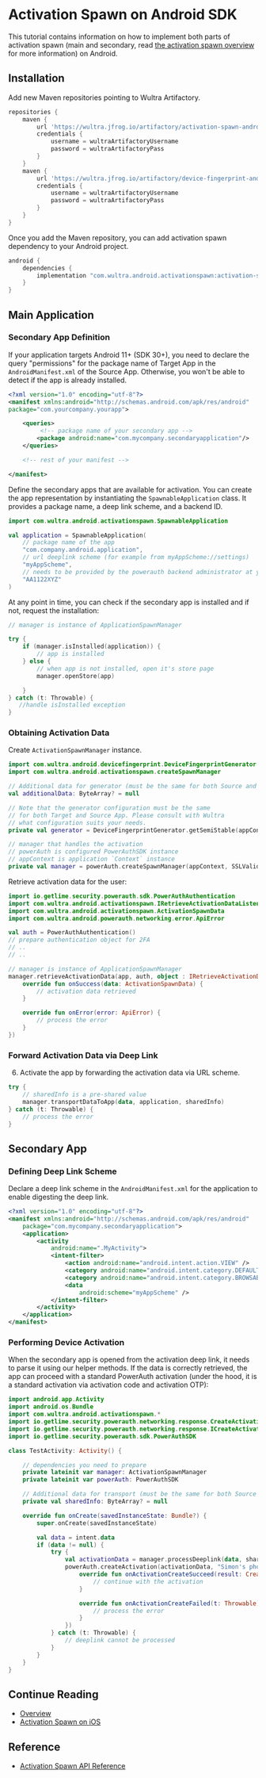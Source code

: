 # Activation Spawn on Android SDK
<!-- AUTHOR joshis_tweets 2021-09-17T00:00:00Z -->
<!-- SIDEBAR _Sidebar.md sticky -->
<!-- TEMPLATE tutorial -->

This tutorial contains information on how to implement both parts of activation spawn (main and secondary, read [the activation spawn overview](./Readme.md) for more information) on Android.

## Installation

Add new Maven repositories pointing to Wultra Artifactory.

```groovy
repositories {
    maven {
        url 'https://wultra.jfrog.io/artifactory/activation-spawn-android/'
        credentials {
            username = wultraArtifactoryUsername
            password = wultraArtifactoryPass
        }
    }
    maven {
        url 'https://wultra.jfrog.io/artifactory/device-fingerprint-android/'
        credentials {
            username = wultraArtifactoryUsername
            password = wultraArtifactoryPass
        }
    }
}
```

Once you add the Maven repository, you can add activation spawn dependency to your Android project.

```groovy
android {
    dependencies {
        implementation "com.wultra.android.activationspawn:activation-spawn:${WULTRA_ACTIVATION_SPAWN_MANAGER}"
    }
}
```

## Main Application

### Secondary App Definition

If your application targets Android 11+ (SDK 30+), you need to declare the query "permissions" for the package name of Target App in the `AndroidManifest.xml` of the Source App. Otherwise, you won't be able to detect if the app is already installed.

```xml
<?xml version="1.0" encoding="utf-8"?>
<manifest xmlns:android="http://schemas.android.com/apk/res/android"
package="com.yourcompany.yourapp">

    <queries>
         <!-- package name of your secondary app -->
        <package android:name="com.mycompany.secondaryapplication"/>
    </queries>

    <!-- rest of your manifest -->

</manifest>
```

Define the secondary apps that are available for activation. You can create the app representation by instantiating the `SpawnableApplication` class. It provides a package name, a deep link scheme, and a backend ID.

```kotlin
import com.wultra.android.activationspawn.SpawnableApplication

val application = SpawnableApplication(
    // package name of the app
    "com.company.android.application",
    // url deeplink scheme (for example from myAppScheme://settings)
    "myAppScheme",
    // needs to be provided by the powerauth backend administrator at your company
    "AA1122XYZ"
)
```

At any point in time, you can check if the secondary app is installed and if not, request the installation:

```kotlin
// manager is instance of ApplicationSpawnManager

try {
    if (manager.isInstalled(application)) {
        // app is installed
    } else {
        // when app is not installed, open it's store page
        manager.openStore(app)

    }
} catch (t: Throwable) {
   //handle isInstalled exception
}
```

### Obtaining Activation Data

Create `ActivationSpawnManager` instance.

```kotlin
import com.wultra.android.devicefingerprint.DeviceFingerprintGenerator
import com.wultra.android.activationspawn.createSpawnManager

// Additional data for generator (must be the same for both Source and Target App).
val additionalData: ByteArray? = null

// Note that the generator configuration must be the same
// for both Target and Source App. Please consult with Wultra
// what configuration suits your needs.
private val generator = DeviceFingerprintGenerator.getSemiStable(appContext, false, 10, additionalData)

// manager that handles the activation
// powerAuth is configured PowerAuthSDK instance
// appContext is application `Context` instance
private val manager = powerAuth.createSpawnManager(appContext, SSLValidationStrategy.default(), generator, "https://your-domain.com/your-app")
```

Retrieve activation data for the user:

```kotlin
import io.getlime.security.powerauth.sdk.PowerAuthAuthentication
import com.wultra.android.activationspawn.IRetrieveActivationDataListener
import com.wultra.android.activationspawn.ActivationSpawnData
import com.wultra.android.powerauth.networking.error.ApiError

val auth = PowerAuthAuthentication()
// prepare authentication object for 2FA
// ..
// ..

// manager is instance of ApplicationSpawnManager
manager.retrieveActivationData(app, auth, object : IRetrieveActivationDataListener {
    override fun onSuccess(data: ActivationSpawnData) {
        // activation data retrieved
    }

    override fun onError(error: ApiError) {
        // process the error
    }
})
```

### Forward Activation Data via Deep Link

6. Activate the app by forwarding the activation data via URL scheme.

```kotlin
try {
    // sharedInfo is a pre-shared value
    manager.transportDataToApp(data, application, sharedInfo)
} catch (t: Throwable) {
    // process the error
}
```

## Secondary App

### Defining Deep Link Scheme

Declare a deep link scheme in the `AndroidManifest.xml` for the application to enable digesting the deep link.

```xml
<?xml version="1.0" encoding="utf-8"?>
<manifest xmlns:android="http://schemas.android.com/apk/res/android"
    package="com.mycompany.secondaryapplication">
    <application>
        <activity
            android:name=".MyActivity">
            <intent-filter>
                <action android:name="android.intent.action.VIEW" />
                <category android:name="android.intent.category.DEFAULT" />
                <category android:name="android.intent.category.BROWSABLE" />
                <data
                    android:scheme="myAppScheme" />
            </intent-filter>
        </activity>
    </application>
</manifest>
```

### Performing Device Activation

When the secondary app is opened from the activation deep link, it needs to parse it using our helper methods. If the data is correctly retrieved, the app can proceed with a standard PowerAuth activation (under the hood, it is a standard activation via activation code and activation OTP):

```kotlin
import android.app.Activity
import android.os.Bundle
import com.wultra.android.activationspawn.*
import io.getlime.security.powerauth.networking.response.CreateActivationResult
import io.getlime.security.powerauth.networking.response.ICreateActivationListener
import io.getlime.security.powerauth.sdk.PowerAuthSDK

class TestActivity: Activity() {

    // dependencies you need to prepare
    private lateinit var manager: ActivationSpawnManager
    private lateinit var powerAuth: PowerAuthSDK

    // Additional data for transport (must be the same for both Source and Target App).
    private val sharedInfo: ByteArray? = null

    override fun onCreate(savedInstanceState: Bundle?) {
        super.onCreate(savedInstanceState)

        val data = intent.data
        if (data != null) {
            try {
                val activationData = manager.processDeeplink(data, sharedInfo)
                powerAuth.createActivation(activationData, "Simon's phone", object : ICreateActivationListener {
                    override fun onActivationCreateSucceed(result: CreateActivationResult) {
                        // continue with the activation
                    }

                    override fun onActivationCreateFailed(t: Throwable) {
                        // process the error
                    }
                })
            } catch (t: Throwable) {
                // deeplink cannot be processed
            }
        }
    }
}
```

## Continue Reading

- [Overview](Readme.md#)
- [Activation Spawn on iOS](Activation-Spawn-on-iOS.md#)

## Reference

- [Activation Spawn API Reference](Activation-Spawn-API-Reference.md)
